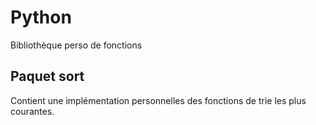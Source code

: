 # Python
Bibliothèque perso de fonctions

## Paquet sort
Contient une implémentation personnelles des fonctions
de trie les plus courantes.
